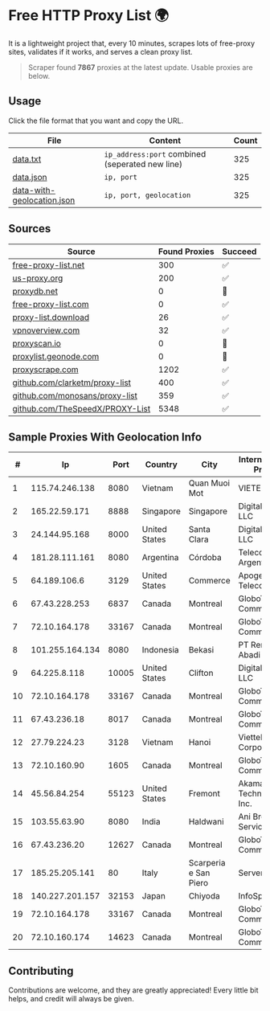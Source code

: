 
# Free HTTP Proxy List 🌍

It is a lightweight project that, every 10 minutes, scrapes lots of free-proxy sites, validates if it works, and serves a clean proxy list.


> Scraper found **7867** proxies at the latest update. Usable proxies are below.

## Usage

Click the file format that you want and copy the URL.


|File|Content|Count|
|----|-------|-----|
|[data.txt](https://raw.githubusercontent.com/themiralay/Proxy-List-World/master/data.txt)|`ip_address:port` combined (seperated new line)|325|
|[data.json](https://raw.githubusercontent.com/themiralay/Proxy-List-World/master/data.json)|`ip, port`|325|
|[data-with-geolocation.json](https://raw.githubusercontent.com/themiralay/Proxy-List-World/master/data-with-geolocation.json)|`ip, port, geolocation`|325|

## Sources

|Source|Found Proxies|Succeed|
|------|-------------|-------|
|[free-proxy-list.net](https://free-proxy-list.net)|300|✅|
|[us-proxy.org](https://www.us-proxy.org)|200|✅|
|[proxydb.net](http://proxydb.net)|0|🚫|
|[free-proxy-list.com](https://free-proxy-list.com/?page=&port=&type%5B%5D=http&type%5B%5D=https&up_time=0&search=Search)|0|✅|
|[proxy-list.download](https://www.proxy-list.download/HTTP)|26|✅|
|[vpnoverview.com](https://vpnoverview.com/privacy/anonymous-browsing/free-proxy-servers)|32|✅|
|[proxyscan.io](https://www.proxyscan.io)|0|🚫|
|[proxylist.geonode.com](https://proxylist.geonode.com/api/proxy-list?limit=300&page=1&sort_by=lastChecked&sort_type=desc&protocols=http,https)|0|🚫|
|[proxyscrape.com](https://api.proxyscrape.com/v2/?request=displayproxies&protocol=http&timeout=10000&country=all&ssl=all&anonymity=all)|1202|✅|
|[github.com/clarketm/proxy-list](https://raw.githubusercontent.com/clarketm/proxy-list/master/proxy-list-raw.txt)|400|✅|
|[github.com/monosans/proxy-list](https://raw.githubusercontent.com/monosans/proxy-list/main/proxies/http.txt)|359|✅|
|[github.com/TheSpeedX/PROXY-List](https://raw.githubusercontent.com/TheSpeedX/PROXY-List/master/http.txt)|5348|✅|


## Sample Proxies With Geolocation Info

|#|Ip|Port|Country|City|Internet Service Provider|
|-|--|----|-------|----|-------------------------|
|1|115.74.246.138|8080|Vietnam|Quan Muoi Mot|VIETELxdsl|
|2|165.22.59.171|8888|Singapore|Singapore|DigitalOcean, LLC|
|3|24.144.95.168|8000|United States|Santa Clara|DigitalOcean, LLC|
|4|181.28.111.161|8080|Argentina|Córdoba|Telecom Argentina S.A|
|5|64.189.106.6|3129|United States|Commerce|Apogee Telecom Inc.|
|6|67.43.228.253|6837|Canada|Montreal|GloboTech Communications|
|7|72.10.164.178|33167|Canada|Montreal|GloboTech Communications|
|8|101.255.164.134|8080|Indonesia|Bekasi|PT Remala Abadi|
|9|64.225.8.118|10005|United States|Clifton|DigitalOcean, LLC|
|10|72.10.164.178|33167|Canada|Montreal|GloboTech Communications|
|11|67.43.236.18|8017|Canada|Montreal|GloboTech Communications|
|12|27.79.224.23|3128|Vietnam|Hanoi|Viettel Corporation|
|13|72.10.160.90|1605|Canada|Montreal|GloboTech Communications|
|14|45.56.84.254|55123|United States|Fremont|Akamai Technologies, Inc.|
|15|103.55.63.90|8080|India|Haldwani|Ani Broadband Service Pvt Ltd|
|16|67.43.236.20|12627|Canada|Montreal|GloboTech Communications|
|17|185.25.205.141|80|Italy|Scarperia e San Piero|Servereasy Italy|
|18|140.227.201.157|32153|Japan|Chiyoda|InfoSphere|
|19|72.10.164.178|33167|Canada|Montreal|GloboTech Communications|
|20|72.10.160.174|14623|Canada|Montreal|GloboTech Communications|



## Contributing

Contributions are welcome, and they are greatly appreciated! Every
little bit helps, and credit will always be given.

